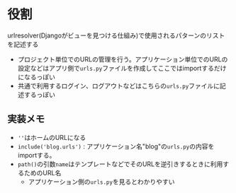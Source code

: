 # 役割
urlresolver(Djangoがビューを見つける仕組み)で使用されるパターンのリストを記述する<br>
- プロジェクト単位でのURLの管理を行う。アプリケーション単位でのURLの設定などはアプリ側で`urls.py`ファイルを作成してここではimportするだけになるっぽい
- 共通で利用するログイン、ログアウトなどはこちらの`urls.py`ファイルに記述するっぽい

## 実装メモ
- `''`はホームのURLになる
- `include('blog.urls')` : アプリケーション名"blog"の`urls.py`の内容をimportする。
- `path()`の引数`name`はテンプレートなどでそのURLを逆引きするときに利用するためのURL名
    - アプリケーション側の`urls.py`を見るとわかりやすい